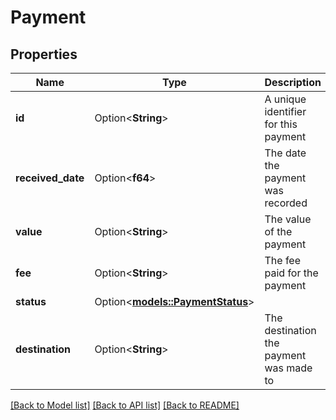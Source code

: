 # Payment

## Properties

Name | Type | Description | Notes
------------ | ------------- | ------------- | -------------
**id** | Option<**String**> | A unique identifier for this payment | [optional]
**received_date** | Option<**f64**> | The date the payment was recorded | [optional]
**value** | Option<**String**> | The value of the payment | [optional]
**fee** | Option<**String**> | The fee paid for the payment | [optional]
**status** | Option<[**models::PaymentStatus**](PaymentStatus.md)> |  | [optional]
**destination** | Option<**String**> | The destination the payment was made to | [optional]

[[Back to Model list]](../README.md#documentation-for-models) [[Back to API list]](../README.md#documentation-for-api-endpoints) [[Back to README]](../README.md)


